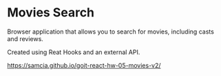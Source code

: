 # Movies Search 

Browser application that allows you to search for movies, including casts and reviews.

Created using Reat Hooks and an external API.

https://samcia.github.io/goit-react-hw-05-movies-v2/
